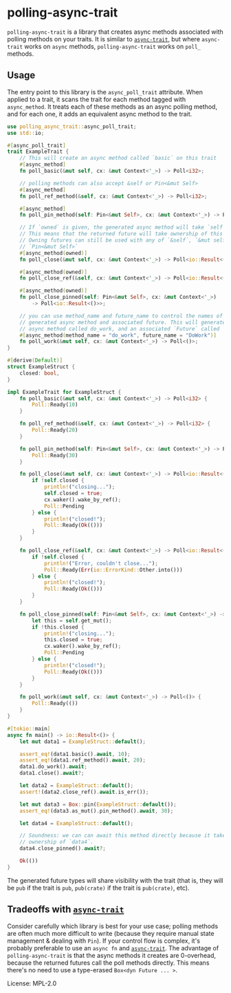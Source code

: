 # polling-async-trait

`polling-async-trait` is a library that creates async methods associated with polling methods on your traits. It is similar to [`async-trait`], but where `async-trait` works on `async` methods, `polling-async-trait` works on `poll_` methods.

## Usage

The entry point to this library is the `async_poll_trait` attribute. When applied to a trait, it scans the trait for each method tagged with `async_method`. It treats each of these methods as an async polling method, and for each one, it adds an equivalent async method to the trait.

```rust
use polling_async_trait::async_poll_trait;
use std::io;

#[async_poll_trait]
trait ExampleTrait {
    // This will create an async method called `basic` on this trait
    #[async_method]
    fn poll_basic(&mut self, cx: &mut Context<'_>) -> Poll<i32>;

    // polling methods can also accept &self or Pin<&mut Self>
    #[async_method]
    fn poll_ref_method(&self, cx: &mut Context<'_>) -> Poll<i32>;

    #[async_method]
    fn poll_pin_method(self: Pin<&mut Self>, cx: &mut Context<'_>) -> Poll<i32>;

    // If `owned` is given, the generated async method will take `self` by move.
    // This means that the returned future will take ownership of this instance.
    // Owning futures can still be used with any of `&self`, `&mut self`, or
    // `Pin<&mut Self>`
    #[async_method(owned)]
    fn poll_close(&mut self, cx: &mut Context<'_>) -> Poll<io::Result<()>>;

    #[async_method(owned)]
    fn poll_close_ref(&self, cx: &mut Context<'_>) -> Poll<io::Result<()>>;

    #[async_method(owned)]
    fn poll_close_pinned(self: Pin<&mut Self>, cx: &mut Context<'_>)
        -> Poll<io::Result<()>>;

    // you can use method_name and future_name to control the names of the
    // generated async method and associated future. This will generate an
    // async method called do_work, and an associated `Future` called `DoWork`
    #[async_method(method_name = "do_work", future_name = "DoWork")]
    fn poll_work(&mut self, cx: &mut Context<'_>) -> Poll<()>;
}

#[derive(Default)]
struct ExampleStruct {
    closed: bool,
}

impl ExampleTrait for ExampleStruct {
    fn poll_basic(&mut self, cx: &mut Context<'_>) -> Poll<i32> {
        Poll::Ready(10)
    }

    fn poll_ref_method(&self, cx: &mut Context<'_>) -> Poll<i32> {
        Poll::Ready(20)
    }

    fn poll_pin_method(self: Pin<&mut Self>, cx: &mut Context<'_>) -> Poll<i32> {
        Poll::Ready(30)
    }

    fn poll_close(&mut self, cx: &mut Context<'_>) -> Poll<io::Result<()>> {
        if !self.closed {
            println!("closing...");
            self.closed = true;
            cx.waker().wake_by_ref();
            Poll::Pending
        } else {
            println!("closed!");
            Poll::Ready(Ok(()))
        }
    }

    fn poll_close_ref(&self, cx: &mut Context<'_>) -> Poll<io::Result<()>> {
        if !self.closed {
            println!("Error, couldn't close...");
            Poll::Ready(Err(io::ErrorKind::Other.into()))
        } else {
            println!("closed!");
            Poll::Ready(Ok(()))
        }
    }

    fn poll_close_pinned(self: Pin<&mut Self>, cx: &mut Context<'_>) -> Poll<io::Result<()>> {
        let this = self.get_mut();
        if !this.closed {
            println!("closing...");
            this.closed = true;
            cx.waker().wake_by_ref();
            Poll::Pending
        } else {
            println!("closed!");
            Poll::Ready(Ok(()))
        }
    }

    fn poll_work(&mut self, cx: &mut Context<'_>) -> Poll<()> {
        Poll::Ready(())
    }
}

#[tokio::main]
async fn main() -> io::Result<()> {
    let mut data1 = ExampleStruct::default();

    assert_eq!(data1.basic().await, 10);
    assert_eq!(data1.ref_method().await, 20);
    data1.do_work().await;
    data1.close().await?;

    let data2 = ExampleStruct::default();
    assert!(data2.close_ref().await.is_err());

    let mut data3 = Box::pin(ExampleStruct::default());
    assert_eq!(data3.as_mut().pin_method().await, 30);

    let data4 = ExampleStruct::default();

    // Soundness: we can can await this method directly because it takes
    // ownership of `data4`.
    data4.close_pinned().await?;

    Ok(())
}
```

The generated future types will share visibility with the trait (that is, they will be `pub` if the trait is `pub`, `pub(crate)` if the trait is `pub(crate)`, etc).

## Tradeoffs with [`async-trait`]

Consider carefully which library is best for your use case; polling methods are often much more difficult to write (because they require manual state management & dealing with `Pin`). If your control flow is complex, it's probably preferable to use an `async fn` and [`async-trait`]. The advantage of `polling-async-trait` is that the async methods it creates are 0-overhead, because the returned futures call the poll methods directly. This means there's no need to use a type-erased `Box<dyn Future ... >`.

[`async-trait`]: https://docs.rs/async-trait

License: MPL-2.0
